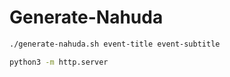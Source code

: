 # Generate-Nahuda

```sh
./generate-nahuda.sh event-title event-subtitle

python3 -m http.server
```
